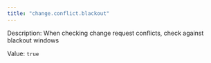 ```yaml
---
title: "change.conflict.blackout"
---
```


Description: When checking change request conflicts, check against blackout windows

Value: `true`